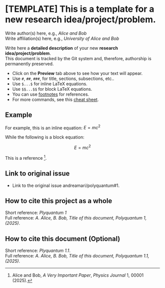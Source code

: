 #  [TEMPLATE] This is a template for a new research idea/project/problem.
Write author(s) here, e.g., _Alice and Bob_  
Write affiliation(s) here, e.g., _University of Alice and Bob_  

Write here a **detailed description** of your new **research idea/project/problem**.  
This document is tracked by the Git system and, therefore, authorship is permanently preserved.   

- Click on the **Preview** tab above to see how your text will appear.
- Use `#`, `##`, `###`, for title, sections, subsections, etc..
- Use `$...$` for inline LaTeX equations.  
- Use `$$...$$` for block LaTeX equations.  
- You can use [footnotes](https://www.markdownguide.org/extended-syntax/#footnotes) for references.  
- For more commands, see this [cheat sheet](https://www.markdownguide.org/cheat-sheet/).  

## Example
For example, this is an inline equation: $E=mc^2$  

While the following is a block equation:  

$$
E=mc^2
$$

This is a reference [^1].  

[^1]: Alice and Bob, *A Very Important Paper*, *Physics Journal* 1, 00001 (2025).  

## Link to original issue
- Link to the original issue andreamari/polyquantum#1.

## How to cite this project as a whole
Short reference: _Plyquantum 1_\
Full reference: _A. Alice, B. Bob, Title of this document, Polyquantum 1, (2025)_.

## How to cite this document (Optional)
Short reference: _Plyquantum 1.1_.\
Full reference: _A. Alice, B. Bob, Title of this document, Polyquantum 1.1, (2025)_.

